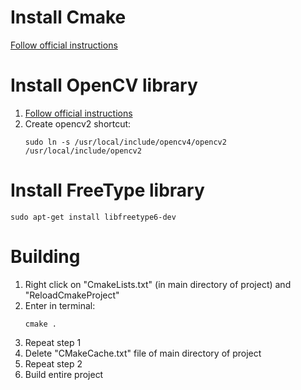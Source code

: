 # Install Cmake
[Follow official instructions](https://cmake.org/install/)

# Install OpenCV library

1. [Follow official instructions](https://docs.opencv.org/2.4/doc/tutorials/introduction/linux_install/linux_install.html)
2. Create opencv2 shortcut:
   ```
   sudo ln -s /usr/local/include/opencv4/opencv2 /usr/local/include/opencv2
   ```

# Install FreeType library
```
sudo apt-get install libfreetype6-dev
```

# Building

1. Right click on "CmakeLists.txt" (in main directory of project) and "ReloadCmakeProject"
2. Enter in terminal:
   ```
   cmake .
   ```
3. Repeat step 1
4. Delete "CMakeCache.txt" file of main directory of project
5. Repeat step 2
6. Build entire project 